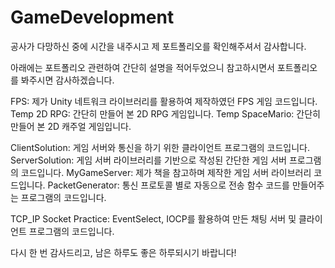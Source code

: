 # GameDevelopment
공사가 다망하신 중에 시간을 내주시고 제 포트폴리오를 확인해주셔서 감사합니다.

아래에는 포트폴리오 관련하여 간단히 설명을 적어두었으니 참고하시면서 포트폴리오를 봐주시면 감사하겠습니다.


FPS: 제가 Unity 네트워크 라이브러리를 활용하여 제작하였던 FPS 게임 코드입니다.
Temp 2D RPG: 간단히 만들어 본 2D RPG 게임입니다.
Temp SpaceMario: 간단히 만들어 본 2D 캐주얼 게임입니다.


ClientSolution: 게임 서버와 통신을 하기 위한 클라이언트 프로그램의 코드입니다.
ServerSolution: 게임 서버 라이브러리를 기반으로 작성된 간단한 게임 서버 프로그램의 코드입니다.
MyGameServer: 제가 책을 참고하며 제작한 게임 서버 라이브러리 코드입니다.
PacketGenerator: 통신 프로토콜 별로 자동으로 전송 함수 코드를 만들어주는 프로그램의 코드입니다.


TCP_IP Socket Practice: EventSelect, IOCP를 활용하여 만든 채팅 서버 및 클라이언트 프로그램의 코드입니다.


다시 한 번 감사드리고, 남은 하루도 좋은 하루되시기 바랍니다!
